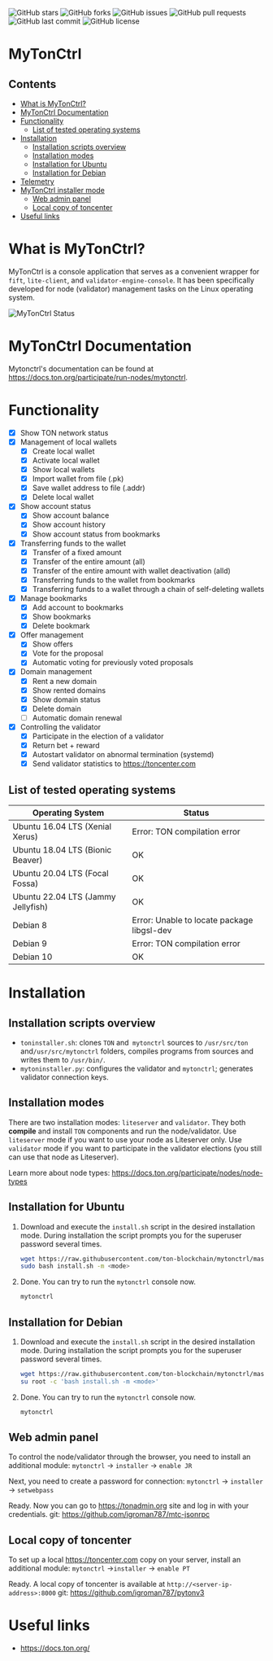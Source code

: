 ![GitHub stars](https://img.shields.io/github/stars/ton-blockchain/mytonctrl?style=flat-square&logo=github) ![GitHub forks](https://img.shields.io/github/forks/ton-blockchain/mytonctrl?style=flat-square&logo=github) ![GitHub issues](https://img.shields.io/github/issues/ton-blockchain/mytonctrl?style=flat-square&logo=github) ![GitHub pull requests](https://img.shields.io/github/issues-pr/ton-blockchain/mytonctrl?style=flat-square&logo=github) ![GitHub last commit](https://img.shields.io/github/last-commit/ton-blockchain/mytonctrl?style=flat-square&logo=github) ![GitHub license](https://img.shields.io/github/license/ton-blockchain/mytonctrl?style=flat-square&logo=github)

<!-- omit from toc --> 

# MyTonCtrl

<!-- omit from toc --> 

## Contents

- [What is MyTonCtrl?](#what-is-myttonctrl)
- [MyTonCtrl Documentation](#mytonctrl-documentation)
- [Functionality](#functionality)
    - [List of tested operating systems](#list-of-tested-operating-systems)
- [Installation](#installation)
    - [Installation scripts overview](#installation-scripts-overview)
    - [Installation modes](#installation-modes)
    - [Installation for Ubuntu](#installation-for-ubuntu)
    - [Installation for Debian](#installation-for-debian)
- [Telemetry](#telemetry)
- [MyTonCtrl installer mode](#mytonctrl-installer-mode)
    - [Web admin panel](#web-admin-panel)
    - [Local copy of toncenter](#local-copy-of-toncenter)
- [Useful links](#useful-links)

# What is MyTonCtrl?

MyTonCtrl is a console application that serves as a convenient wrapper for `fift`, `lite-client`,
and `validator-engine-console`. It has been specifically developed for node (validator) management tasks on the Linux
operating system.

![MyTonCtrl Status](screens/mytonctrl-status.png)

# MyTonCtrl Documentation

Mytonctrl's documentation can be found at https://docs.ton.org/participate/run-nodes/mytonctrl.

# Functionality

- [x] Show TON network status
- [x] Management of local wallets
    - [x] Create local wallet
    - [x] Activate local wallet
    - [x] Show local wallets
    - [x] Import wallet from file (.pk)
    - [x] Save wallet address to file (.addr)
    - [x] Delete local wallet
- [x] Show account status
    - [x] Show account balance
    - [x] Show account history
    - [x] Show account status from bookmarks
- [x] Transferring funds to the wallet
    - [x] Transfer of a fixed amount
    - [x] Transfer of the entire amount (all)
    - [x] Transfer of the entire amount with wallet deactivation (alld)
    - [x] Transferring funds to the wallet from bookmarks
    - [x] Transferring funds to a wallet through a chain of self-deleting wallets
- [x] Manage bookmarks
    - [x] Add account to bookmarks
    - [x] Show bookmarks
    - [x] Delete bookmark
- [x] Offer management
    - [x] Show offers
    - [x] Vote for the proposal
    - [x] Automatic voting for previously voted proposals
- [x] Domain management
    - [x] Rent a new domain
    - [x] Show rented domains
    - [x] Show domain status
    - [x] Delete domain
    - [ ] Automatic domain renewal
- [x] Controlling the validator
    - [x] Participate in the election of a validator
    - [x] Return bet + reward
    - [x] Autostart validator on abnormal termination (systemd)
    - [x] Send validator statistics to https://toncenter.com

## List of tested operating systems

| Operating System                   | Status                                     |
|------------------------------------|--------------------------------------------|
| Ubuntu 16.04 LTS (Xenial Xerus)    | Error: TON compilation error               |
| Ubuntu 18.04 LTS (Bionic Beaver)   | OK                                         |
| Ubuntu 20.04 LTS (Focal Fossa)     | OK                                         |
| Ubuntu 22.04 LTS (Jammy Jellyfish) | OK                                         |
| Debian 8                           | Error: Unable to locate package libgsl-dev |
| Debian 9                           | Error: TON compilation error               |
| Debian 10                          | OK                                         |

# Installation

## Installation scripts overview

- `toninstaller.sh`: clones `TON` and` mytonctrl` sources to `/usr/src/ton` and`/usr/src/mytonctrl` folders, compiles
  programs from sources and writes them to `/usr/bin/`.
- `mytoninstaller.py`: configures the validator and `mytonctrl`; generates validator connection keys.

## Installation modes

There are two installation modes: `liteserver` and `validator`. They both **compile** and install `TON` components and
run the node/validator. Use `liteserver` mode if you want to use your node as Liteserver only.
Use `validator` mode if you want to participate in the validator elections (you still can use that node as Liteserver).

Learn more about node types: https://docs.ton.org/participate/nodes/node-types

## Installation for Ubuntu

1. Download and execute the `install.sh` script in the desired installation mode. During installation the script prompts
   you for the superuser password several times.
   ```sh
   wget https://raw.githubusercontent.com/ton-blockchain/mytonctrl/master/scripts/install.sh
   sudo bash install.sh -m <mode>
   ```

2. Done. You can try to run the `mytonctrl` console now.
   ```sh
   mytonctrl
   ```

## Installation for Debian

1. Download and execute the `install.sh` script in the desired installation mode. During installation the script prompts
   you for the superuser password several times.
   ```sh
   wget https://raw.githubusercontent.com/ton-blockchain/mytonctrl/master/scripts/install.sh
   su root -c 'bash install.sh -m <mode>'
   ```

2. Done. You can try to run the `mytonctrl` console now.
   ```sh
   mytonctrl
   ```

## Web admin panel

To control the node/validator through the browser, you need to install an additional module:
`mytonctrl` -> `installer` -> `enable JR`

Next, you need to create a password for connection:
`mytonctrl` -> `installer` -> `setwebpass`

Ready. Now you can go to https://tonadmin.org site and log in with your credentials.
git: https://github.com/igroman787/mtc-jsonrpc

## Local copy of toncenter

To set up a local https://toncenter.com copy on your server, install an additional module:
`mytonctrl` ->`installer` -> `enable PT`

Ready. A local copy of toncenter is available at `http://<server-ip-address>:8000`
git: https://github.com/igroman787/pytonv3

# Useful links

* https://docs.ton.org/
